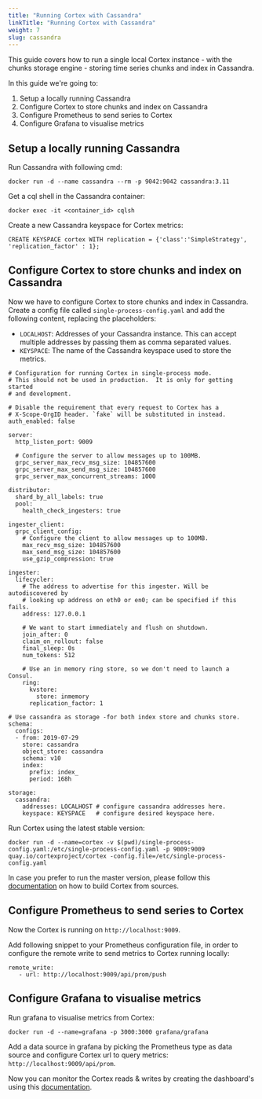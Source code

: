 ```yaml
---
title: "Running Cortex with Cassandra"
linkTitle: "Running Cortex with Cassandra"
weight: 7
slug: cassandra
---
```


This guide covers how to run a single local Cortex instance - with the chunks storage engine - storing time series chunks and index in Cassandra.

In this guide we're going to:

1. Setup a locally running Cassandra
2. Configure Cortex to store chunks and index on Cassandra
3. Configure Prometheus to send series to Cortex
4. Configure Grafana to visualise metrics

## Setup a locally running Cassandra

Run Cassandra with following cmd:

```
docker run -d --name cassandra --rm -p 9042:9042 cassandra:3.11
```

Get a cql shell in the Cassandra container:

```
docker exec -it <container_id> cqlsh
```

Create a new Cassandra keyspace for Cortex metrics:

```
CREATE KEYSPACE cortex WITH replication = {'class':'SimpleStrategy', 'replication_factor' : 1};
```
## Configure Cortex to store chunks and index on Cassandra

Now we have to configure Cortex to store chunks and index in Cassandra. Create a config file called `single-process-config.yaml` and add the following content, replacing the placeholders:
- `LOCALHOST`: Addresses of your Cassandra instance. This can accept multiple addresses by passing them as comma separated values.
- `KEYSPACE`: The name of the Cassandra keyspace used to store the metrics.



```
# Configuration for running Cortex in single-process mode.
# This should not be used in production.  It is only for getting started
# and development.

# Disable the requirement that every request to Cortex has a
# X-Scope-OrgID header. `fake` will be substituted in instead.
auth_enabled: false

server:
  http_listen_port: 9009

  # Configure the server to allow messages up to 100MB.
  grpc_server_max_recv_msg_size: 104857600
  grpc_server_max_send_msg_size: 104857600
  grpc_server_max_concurrent_streams: 1000

distributor:
  shard_by_all_labels: true
  pool:
    health_check_ingesters: true

ingester_client:
  grpc_client_config:
    # Configure the client to allow messages up to 100MB.
    max_recv_msg_size: 104857600
    max_send_msg_size: 104857600
    use_gzip_compression: true

ingester:
  lifecycler:
    # The address to advertise for this ingester. Will be autodiscovered by
    # looking up address on eth0 or en0; can be specified if this fails.
    address: 127.0.0.1

    # We want to start immediately and flush on shutdown.
    join_after: 0
    claim_on_rollout: false
    final_sleep: 0s
    num_tokens: 512

    # Use an in memory ring store, so we don't need to launch a Consul.
    ring:
      kvstore:
        store: inmemory
      replication_factor: 1

# Use cassandra as storage -for both index store and chunks store.
schema:
  configs:
  - from: 2019-07-29
    store: cassandra
    object_store: cassandra
    schema: v10
    index:
      prefix: index_
      period: 168h

storage:
  cassandra:
    addresses: LOCALHOST # configure cassandra addresses here.
    keyspace: KEYSPACE   # configure desired keyspace here.
```

Run Cortex using the latest stable version:

```
docker run -d --name=cortex -v $(pwd)/single-process-config.yaml:/etc/single-process-config.yaml -p 9009:9009  quay.io/cortexproject/cortex -config.file=/etc/single-process-config.yaml
```
In case you prefer to run the master version, please follow this [documentation](https://github.com/cortexproject/cortex/blob/master/docs/getting_started.md) on how to build Cortex from sources.

## Configure Prometheus to send series to Cortex

Now the Cortex is running on `http://localhost:9009`.

Add following snippet to your Prometheus configuration file, in order to configure the remote write to send metrics to Cortex running locally:

```
remote_write:
   - url: http://localhost:9009/api/prom/push
```
## Configure Grafana to visualise metrics

Run grafana to visualise metrics from Cortex:

```
docker run -d --name=grafana -p 3000:3000 grafana/grafana
```

Add a data source in grafana by picking the Prometheus type as data source and configure Cortex url to query metrics: `http://localhost:9009/api/prom`.

Now you can monitor the Cortex reads & writes by creating the dashboard's using this [documentation](https://github.com/cortexproject/cortex/tree/master/production/dashboards).
